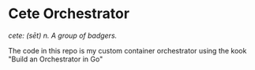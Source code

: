 # Cete Orchestrator

*cete: (sēt) n. A group of badgers.*

The code in this repo is my custom container orchestrator using the kook "Build an Orchestrator in Go"
